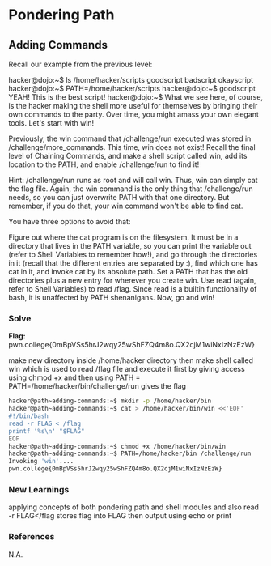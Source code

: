 # Pondering Path

## Adding Commands

Recall our example from the previous level:

hacker@dojo:~$ ls /home/hacker/scripts
goodscript	badscript	okayscript
hacker@dojo:~$ PATH=/home/hacker/scripts
hacker@dojo:~$ goodscript
YEAH! This is the best script!
hacker@dojo:~$
What we see here, of course, is the hacker making the shell more useful for themselves by bringing their own commands to the party. Over time, you might amass your own elegant tools. Let's start with win!

Previously, the win command that /challenge/run executed was stored in /challenge/more_commands. This time, win does not exist! Recall the final level of Chaining Commands, and make a shell script called win, add its location to the PATH, and enable /challenge/run to find it!

Hint: /challenge/run runs as root and will call win. Thus, win can simply cat the flag file. Again, the win command is the only thing that /challenge/run needs, so you can just overwrite PATH with that one directory. But remember, if you do that, your win command won't be able to find cat.

You have three options to avoid that:

Figure out where the cat program is on the filesystem. It must be in a directory that lives in the PATH variable, so you can print the variable out (refer to Shell Variables to remember how!), and go through the directories in it (recall that the different entries are separated by :), find which one has cat in it, and invoke cat by its absolute path.
Set a PATH that has the old directories plus a new entry for wherever you create win.
Use read (again, refer to Shell Variables) to read /flag. Since read is a builtin functionality of bash, it is unaffected by PATH shenanigans.
Now, go and win!

### Solve
**Flag:** pwn.college{0mBpVSs5hrJ2wqy25wShFZQ4m8o.QX2cjM1wiNxIzNzEzW}

make new directory inside /home/hacker directory then make shell called win which is used to read /flag file and execute it first by giving access using chmod +x and then using PATH = PATH=/home/hacker/bin/challenge/run
gives the flag

```bash
hacker@path~adding-commands:~$ mkdir -p /home/hacker/bin
hacker@path~adding-commands:~$ cat > /home/hacker/bin/win <<'EOF'
#!/bin/bash
read -r FLAG < /flag
printf '%s\n' "$FLAG"
EOF
hacker@path~adding-commands:~$ chmod +x /home/hacker/bin/win
hacker@path~adding-commands:~$ PATH=/home/hacker/bin /challenge/run
Invoking 'win'....
pwn.college{0mBpVSs5hrJ2wqy25wShFZQ4m8o.QX2cjM1wiNxIzNzEzW}
```

### New Learnings
applying concepts of both pondering path and shell modules and also read -r FLAG</flag stores flag into FLAG then output using echo or print

### References 
N.A.
